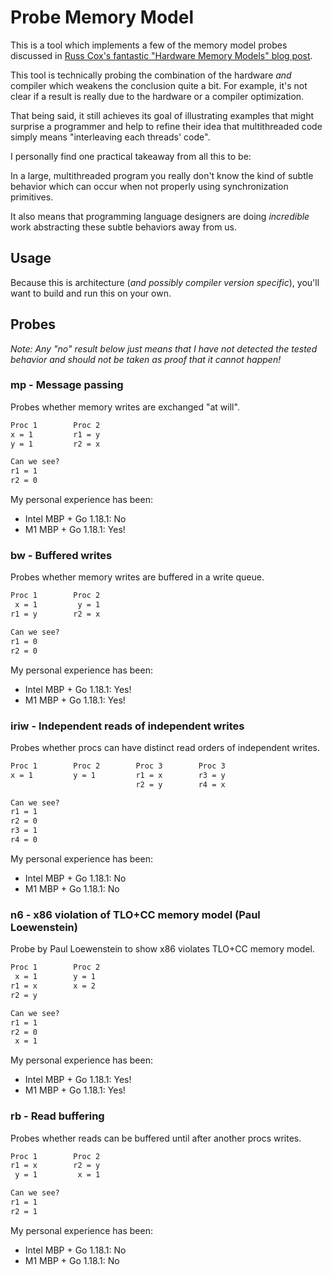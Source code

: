# Probe Memory Model

This is a tool which implements a few of the memory model probes discussed in [Russ Cox's fantastic "Hardware Memory Models" blog post](https://research.swtch.com/hwmm).

This tool is technically probing the combination of the hardware _and_ compiler which weakens the conclusion quite a bit. For example, it's not clear if a result is really due to the hardware or a compiler optimization.

That being said, it still achieves its goal of illustrating examples that might surprise a programmer and help to refine their idea that multithreaded code simply means "interleaving each threads' code".

I personally find one practical takeaway from all this to be:

In a large, multithreaded program you really don't know the kind of subtle behavior which can occur when not properly using synchronization primitives.

It also means that programming language designers are doing _incredible_ work abstracting these subtle behaviors away from us.

## Usage

Because this is architecture (_and possibly compiler version specific_), you'll want to build and run this on your own.

## Probes

_Note: Any "no" result below just means that I have not detected the tested behavior and should not be taken as proof that it cannot happen!_

### mp - Message passing

Probes whether memory writes are exchanged "at will".

```txt
Proc 1        Proc 2
x = 1         r1 = y
y = 1         r2 = x

Can we see?
r1 = 1
r2 = 0
```

My personal experience has been:
* Intel MBP + Go 1.18.1: No
* M1 MBP + Go 1.18.1: Yes!

### bw - Buffered writes

Probes whether memory writes are buffered in a write queue.

```txt
Proc 1        Proc 2
 x = 1         y = 1
r1 = y        r2 = x

Can we see?
r1 = 0
r2 = 0
```

My personal experience has been:
* Intel MBP + Go 1.18.1: Yes!
* M1 MBP + Go 1.18.1: Yes!

### iriw - Independent reads of independent writes

Probes whether procs can have distinct read orders of independent writes.

```txt
Proc 1        Proc 2        Proc 3        Proc 3
x = 1         y = 1         r1 = x        r3 = y
                            r2 = y        r4 = x

Can we see?
r1 = 1
r2 = 0
r3 = 1
r4 = 0
```

My personal experience has been:
* Intel MBP + Go 1.18.1: No
* M1 MBP + Go 1.18.1: No

### n6 - x86 violation of TLO+CC memory model (Paul Loewenstein)

Probe by Paul Loewenstein to show x86 violates TLO+CC memory model.

```txt
Proc 1        Proc 2
 x = 1        y = 1
r1 = x        x = 2
r2 = y

Can we see?
r1 = 1
r2 = 0
 x = 1
```

My personal experience has been:
* Intel MBP + Go 1.18.1: Yes!
* M1 MBP + Go 1.18.1: Yes!

### rb - Read buffering

Probes whether reads can be buffered until after another procs writes.

```txt
Proc 1        Proc 2
r1 = x        r2 = y
 y = 1         x = 1

Can we see?
r1 = 1
r2 = 1
```

My personal experience has been:
* Intel MBP + Go 1.18.1: No
* M1 MBP + Go 1.18.1: No
